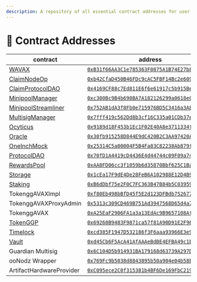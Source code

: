 ```yaml
---
description: A repository of all essential contract addresses for user reference.
---
```


# 📒 Contract Addresses

<table><thead><tr><th width="278.55555555555554">contract</th><th>address</th></tr></thead><tbody><tr><td><a href="https://github.com/multisig-labs/gogopool/blob/main/contracts/contract/utils/WAVAX.sol">WAVAX</a></td><td><a href="https://snowtrace.io/address/0xB31f66AA3C1e785363F0875A1B74E27b85FD66c7"><code>0xB31f66AA3C1e785363F0875A1B74E27b85FD66c7</code></a></td></tr><tr><td><a href="https://github.com/multisig-labs/gogopool/blob/main/contracts/contract/ClaimNodeOp.sol">ClaimNodeOp</a></td><td><a href="https://snowtrace.io/address/0xb42CfaD450B46FDc9cAC5FBF14Bc2e6091AfC35c"><code>0xb42CfaD450B46FDc9cAC5FBF14Bc2e6091AfC35c</code></a></td></tr><tr><td><a href="https://github.com/multisig-labs/gogopool/blob/main/contracts/contract/ClaimProtocolDAO.sol">ClaimProtocolDAO</a></td><td><a href="https://snowtrace.io/address/0x4169CF88c7Ed811E6f6e61917c5b915BeA49476c"><code>0x4169CF88c7Ed811E6f6e61917c5b915BeA49476c</code></a></td></tr><tr><td><a href="https://github.com/multisig-labs/gogopool/blob/main/contracts/contract/MinipoolManager.sol">MinipoolManager</a></td><td><a href="https://snowtrace.io/address/0xc300Bc9B4b690BA7A182126299a0618eCe268Ee7"><code>0xc300Bc9B4b690BA7A182126299a0618eCe268Ee7</code></a></td></tr><tr><td><a href="https://github.com/multisig-labs/gogopool/blob/main/contracts/contract/MinipoolStreamliner.sol">MinipoolStreamliner</a></td><td><a href="https://snowtrace.io/address/0x752AB1dA3f8Fb0e715976BD5C3416a3A8E163aE1"><code>0x752AB1dA3f8Fb0e715976BD5C3416a3A8E163aE1</code></a></td></tr><tr><td><a href="https://github.com/multisig-labs/gogopool/blob/main/contracts/contract/MultisigManager.sol">MultisigManager</a></td><td><a href="https://snowtrace.io/address/0x7fff419c562Dd8b3cf16C335a01CDb37ea1B6a3B"><code>0x7fff419c562Dd8b3cf16C335a01CDb37ea1B6a3B</code></a></td></tr><tr><td><a href="https://github.com/multisig-labs/gogopool/blob/main/contracts/contract/Ocyticus.sol">Ocyticus</a></td><td><a href="https://snowtrace.io/address/0x9189d18F453b1Ec1F02E40A8e3711334f9eA210B"><code>0x9189d18F453b1Ec1F02E40A8e3711334f9eA210B</code></a></td></tr><tr><td><a href="https://github.com/multisig-labs/gogopool/blob/main/contracts/contract/Oracle.sol">Oracle</a></td><td><a href="https://snowtrace.io/address/0x30fb915258D844E9dC420B2C3AA97420AEA16Db7"><code>0x30fb915258D844E9dC420B2C3AA97420AEA16Db7</code></a></td></tr><tr><td><a href="https://github.com/multisig-labs/gogopool/blob/main/contracts/contract/utils/OneInchMock.sol">OneInchMock</a></td><td><a href="https://snowtrace.io/address/0x25314C5a00004F5B4Fa83C82238Ab879f48B58aA"><code>0x25314C5a00004F5B4Fa83C82238Ab879f48B58aA</code></a></td></tr><tr><td><a href="https://github.com/multisig-labs/gogopool/blob/main/contracts/contract/ProtocolDAO.sol">ProtocolDAO</a></td><td><a href="https://snowtrace.io/address/0x70fD1A4419cD4436E4d44744c09F09a743fD1b65"><code>0x70fD1A4419cD4436E4d44744c09F09a743fD1b65</code></a></td></tr><tr><td><a href="https://github.com/multisig-labs/gogopool/blob/main/contracts/contract/RewardsPool.sol">RewardsPool</a></td><td><a href="https://snowtrace.io/address/0xAA8FD06cc3f1059b6d35870Bbf625C1Bac7c1B1D"><code>0xAA8FD06cc3f1059b6d35870Bbf625C1Bac7c1B1D</code></a></td></tr><tr><td><a href="https://github.com/multisig-labs/gogopool/blob/main/contracts/contract/Storage.sol">Storage</a></td><td><a href="https://snowtrace.io/address/0x1cEa17F9dE4De28FeB6A102988E12D4B90DfF1a9"><code>0x1cEa17F9dE4De28FeB6A102988E12D4B90DfF1a9</code></a></td></tr><tr><td><a href="https://github.com/multisig-labs/gogopool/blob/main/contracts/contract/Staking.sol">Staking</a></td><td><a href="https://snowtrace.io/address/0xB6dDbf75e2F0C7FC363B47B84b5C03959526AecB"><code>0xB6dDbf75e2F0C7FC363B47B84b5C03959526AecB</code></a></td></tr><tr><td>TokenggAVAXImpl</td><td><a href="https://snowtrace.io/address/0xf80Eb498bBfD45f5E2d123DFBdb752677757843E"><code>0xf80Eb498bBfD45f5E2d123DFBdb752677757843E</code></a></td></tr><tr><td>TokenggAVAXProxyAdmin</td><td><a href="https://snowtrace.io/address/0x5313c309CD469B751Ad3947568D65d4a70B247cF"><code>0x5313c309CD469B751Ad3947568D65d4a70B247cF</code></a></td></tr><tr><td>TokenggAVAX</td><td><a href="https://snowtrace.io/address/0xA25EaF2906FA1a3a13EdAc9B9657108Af7B703e3"><code>0xA25EaF2906FA1a3a13EdAc9B9657108Af7B703e3</code></a></td></tr><tr><td><a href="https://github.com/multisig-labs/gogopool/blob/main/contracts/contract/tokens/TokenGGP.sol">TokenGGP</a></td><td><a href="https://snowtrace.io/address/0x69260B9483F9871ca57f81A90D91E2F96c2Cd11d"><code>0x69260B9483F9871ca57f81A90D91E2F96c2Cd11d</code></a></td></tr><tr><td><a href="https://github.com/multisig-labs/gogopool/blob/main/contracts/contract/Timelock.sol">Timelock</a></td><td><a href="https://snowtrace.io/address/0xcd385F1947D532186f3F6aaa93966E3e9C14af41"><code>0xcd385F1947D532186f3F6aaa93966E3e9C14af41</code></a></td></tr><tr><td><a href="https://github.com/multisig-labs/gogopool/blob/main/contracts/contract/Vault.sol">Vault</a></td><td><a href="https://snowtrace.io/address/0xd45Cb6F5AcA41AfAAAeBdBE4EFBA49c1bC41E6BA"><code>0xd45Cb6F5AcA41AfAAAeBdBE4EFBA49c1bC41E6BA</code></a></td></tr><tr><td>Guardian Multisig</td><td><a href="https://snowtrace.io/address/0x6C104D5b914931BA179168d63739A297Dc29bCF3"><code>0x6C104D5b914931BA179168d63739A297Dc29bCF3</code></a></td></tr><tr><td>ooNodz Wrapper</td><td><a href="https://snowtrace.io/address/0x769Fc9b5038d8843895b50a904e04b58b0d4a9CB"><code>0x769Fc9b5038d8843895b50a904e04b58b0d4a9CB</code></a></td></tr><tr><td>ArtifactHardwareProvider</td><td><a href="https://snowtrace.io/address/0xC095ece2C0f315381b4BF6De169FbC219B24194C"><code>0xC095ece2C0f315381b4BF6De169FbC219B24194C</code></a></td></tr></tbody></table>

